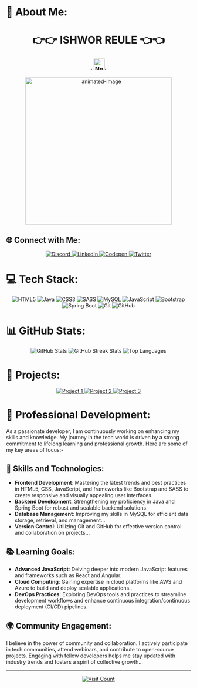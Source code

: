 # 💫 About Me:
<h1 align="center">👉👉  ISHWOR REULE   👈👈</h1>
<h3 align="center">   . <img src="https://upload.wikimedia.org/wikipedia/commons/9/9b/Flag_of_Nepal.svg" alt="Nepal Flag" width="30"/>.  </h3>



<p align="center">
  <img src="https://github.com/ireule04/ireule04/assets/12345678/your_image_path.gif" alt="animated-image" width="400"/>
</p>

## 🌐 Connect with Me:
<p align="center">
  <a href="https://discord.gg/wXDCZaH6" target="_blank">
    <img src="https://img.shields.io/badge/Discord-%237289DA.svg?style=for-the-badge&logo=discord&logoColor=white" alt="Discord"/>
  </a>
  <a href="https://linkedin.com/in/ishwor-kr-reule" target="_blank">
    <img src="https://img.shields.io/badge/LinkedIn-%230077B5.svg?style=for-the-badge&logo=linkedin&logoColor=white" alt="LinkedIn"/>
  </a>
  <a href="https://codepen.io/Bibash-Reule" target="_blank">
    <img src="https://img.shields.io/badge/Codepen-000000?style=for-the-badge&logo=codepen&logoColor=white" alt="Codepen"/>
  </a>
  <a href="https://twitter.com/i_reule" target="_blank">
    <img src="https://img.shields.io/badge/Twitter-%231DA1F2.svg?style=for-the-badge&logo=twitter&logoColor=white" alt="Twitter"/>
  </a>
</p>

# 💻 Tech Stack:
<p align="center">
  <img src="https://img.shields.io/badge/html5-%23E34F26.svg?style=for-the-badge&logo=html5&logoColor=white" alt="HTML5"/>
  <img src="https://img.shields.io/badge/java-%23ED8B00.svg?style=for-the-badge&logo=openjdk&logoColor=white" alt="Java"/>
  <img src="https://img.shields.io/badge/css3-%231572B6.svg?style=for-the-badge&logo=css3&logoColor=white" alt="CSS3"/>
  <img src="https://img.shields.io/badge/SASS-hotpink.svg?style=for-the-badge&logo=SASS&logoColor=white" alt="SASS"/>
  <img src="https://img.shields.io/badge/mysql-4479A1.svg?style=for-the-badge&logo=mysql&logoColor=white" alt="MySQL"/>
  <img src="https://img.shields.io/badge/javascript-%23323330.svg?style=for-the-badge&logo=javascript&logoColor=%23F7DF1E" alt="JavaScript"/>
  <img src="https://img.shields.io/badge/bootstrap-%238511FA.svg?style=for-the-badge&logo=bootstrap&logoColor=white" alt="Bootstrap"/>
  <img src="https://img.shields.io/badge/springboot-%236DB33F.svg?style=for-the-badge&logo=springboot&logoColor=white" alt="Spring Boot"/>
  <img src="https://img.shields.io/badge/git-%23F05033.svg?style=for-the-badge&logo=git&logoColor=white" alt="Git"/>
  <img src="https://img.shields.io/badge/github-%23121011.svg?style=for-the-badge&logo=github&logoColor=white" alt="GitHub"/>
</p>

# 📊 GitHub Stats:
<p align="center">
  <img src="https://github-readme-stats.vercel.app/api?username=ireule04&theme=dark&hide_border=false&include_all_commits=false&count_private=false" alt="GitHub Stats"/>
  <img src="https://github-readme-streak-stats.herokuapp.com/?user=ireule04&theme=dark&hide_border=false" alt="GitHub Streak Stats"/>
  <img src="https://github-readme-stats.vercel.app/api/top-langs/?username=ireule04&theme=dark&hide_border=false&include_all_commits=false&count_private=false&layout=compact" alt="Top Languages"/>
</p>

# 🌟 Projects:
<p align="center">
  <a href="https://github.com/ireule04/project1" target="_blank">
    <img src="https://img.shields.io/badge/Project1-%23121011.svg?style=for-the-badge&logo=github&logoColor=white" alt="Project 1"/>
  </a>
  <a href="https://github.com/ireule04/project2" target="_blank">
    <img src="https://img.shields.io/badge/Project2-%23121011.svg?style=for-the-badge&logo=github&logoColor=white" alt="Project 2"/>
  </a>
  <a href="https://github.com/ireule04/project3" target="_blank">
    <img src="https://img.shields.io/badge/Project3-%23121011.svg?style=for-the-badge&logo=github&logoColor=white" alt="Project 3"/>
  </a>
</p>

# 🌱 Professional Development:
As a passionate developer, I am continuously working on enhancing my skills and knowledge. My journey in the tech world is driven by a strong commitment to lifelong learning and professional growth. Here are some of my key areas of focus:-

## 🚀 Skills and Technologies:
- **Frontend Development**: Mastering the latest trends and best practices in HTML5, CSS, JavaScript, and frameworks like Bootstrap and SASS to create responsive and visually appealing user interfaces.
- **Backend Development**: Strengthening my proficiency in Java and Spring Boot for robust and scalable backend solutions.
- **Database Management**: Improving my skills in MySQL for efficient data storage, retrieval, and management...
- **Version Control**: Utilizing Git and GitHub for effective version control and collaboration on projects...

## 📚 Learning Goals:
- **Advanced JavaScript**: Delving deeper into modern JavaScript features and frameworks such as React and Angular.
- **Cloud Computing**: Gaining expertise in cloud platforms like AWS and Azure to build and deploy scalable applications..
- **DevOps Practices**: Exploring DevOps tools and practices to streamline development workflows and enhance continuous integration/continuous deployment (CI/CD) pipelines.

## 🌍 Community Engagement:
I believe in the power of community and collaboration. I actively participate in tech communities, attend webinars, and contribute to open-source projects. Engaging with fellow developers helps me stay updated with industry trends and fosters a spirit of collective growth...

---
<p align="center">
  <a href="https://visitcount.itsvg.in">
    <img src="https://visitcount.itsvg.in/api?id=ireule04&icon=0&color=0" alt="Visit Count"/>
  </a>
</p>
